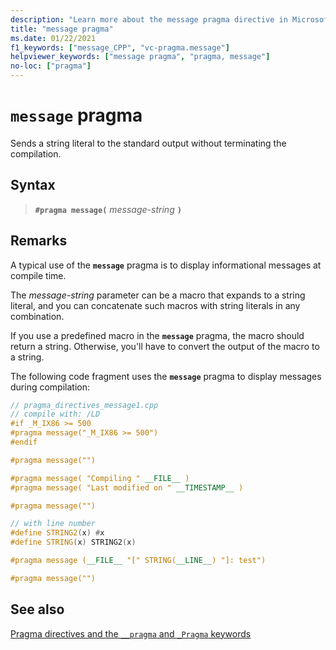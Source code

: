 ```yaml
---
description: "Learn more about the message pragma directive in Microsoft C/C++"
title: "message pragma"
ms.date: 01/22/2021
f1_keywords: ["message_CPP", "vc-pragma.message"]
helpviewer_keywords: ["message pragma", "pragma, message"]
no-loc: ["pragma"]
---
```

# `message` pragma

Sends a string literal to the standard output without terminating the compilation.

## Syntax

> **`#pragma message(`** *message-string* **`)`**

## Remarks

A typical use of the **`message`** pragma is to display informational messages at compile time.

The *message-string* parameter can be a macro that expands to a string literal, and you can concatenate such macros with string literals in any combination.

If you use a predefined macro in the **`message`** pragma, the macro should return a string. Otherwise, you'll have to convert the output of the macro to a string.

The following code fragment uses the **`message`** pragma to display messages during compilation:

```cpp
// pragma_directives_message1.cpp
// compile with: /LD
#if _M_IX86 >= 500
#pragma message("_M_IX86 >= 500")
#endif

#pragma message("")

#pragma message( "Compiling " __FILE__ )
#pragma message( "Last modified on " __TIMESTAMP__ )

#pragma message("")

// with line number
#define STRING2(x) #x
#define STRING(x) STRING2(x)

#pragma message (__FILE__ "[" STRING(__LINE__) "]: test")

#pragma message("")
```

## See also

[Pragma directives and the `__pragma` and `_Pragma` keywords](./pragma-directives-and-the-pragma-keyword.md)
